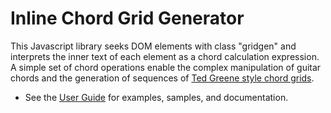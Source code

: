 # Inline Chord Grid Generator

This Javascript library seeks DOM elements with class "gridgen" and interprets the inner text of each element as a chord calculation expression. A simple set of chord operations enable the complex manipulation of guitar chords and the generation of sequences of [Ted Greene style chord grids](https://www.tedgreene.com/teaching/chords.asp).

- See the [User Guide](etc/user-guide.html) for examples, samples, and documentation.
